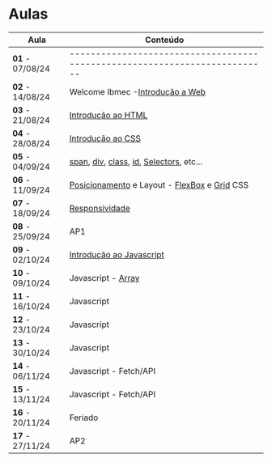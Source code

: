 # Aulas

| Aula                         | Conteúdo                                                                                                                                                                                                                                                                                 |
| ---------------------------- | ----------------------------------------------------------------------------------------------------------------------------------------------------------------------------------------------------------------------------------------------------------------------------------------- |
| __01__ - 07/08/24    | --------------------------------------------------------------------------                                                                                                                                                                                                                |
| __02__ - 14/08/24     | Welcome Ibmec -[Introdução a Web](../docs/01_Introducao_WEB.pdf)                                                                                                                                                                                                                           |
| __03__ - 21/08/24     | [Introdução ao HTML](../docs/02_Introducao_HTML.pdf)                                                                                                                                                                                                                                       |
| __04__ - 28/08/24     | [Introdução ao CSS](../docs/03_Introducao_CSS.pdf)                                                                                                                                                                                                                                         |
| __05__ - 04/09/24     | [span](https://www.w3schools.com/tags/tag_span.asp), [div](https://www.w3schools.com/html/html_div.asp), [class](https://www.w3schools.com/html/html_classes.asp), [id](https://www.w3schools.com/html/html_id.asp), [Selectors](https://www.w3schools.com/css/css_selectors.asp), etc...                |
| __06__ - 11/09/24     | [Posicionamento](https://jonh-carvalho.github.io/DW_24.2_8003/_Disciplina/Roteiros/posicionamento/) e Layout - [FlexBox](https://jonh-carvalho.github.io/DW_24.2_8003/_Disciplina/Roteiros/posicionamento/) e [Grid](https://jonh-carvalho.github.io/DW_24.2_8003/_Disciplina/Roteiros/grid/) CSS |
| __07__ - 18/09/24     | [Responsividade](https://jonh-carvalho.github.io/DW_24.2_8003/_Disciplina/Roteiros/siteresponsivo/)                                                                                                                                                                                          |
| __08__ - 25/09/24     | AP1                                                                                                                                                                                                                                                                                       |
| __09__ - 02/10/24     | [Introdução ao Javascript](./docs/04_Introducao_JavaScript.pptx)                                                                                                                                                                                                                                                               |
| __10__ - 09/10/24     | Javascript - [Array](./Roteiros/js/array.md)                                                                                                                                                                                                                                                                        |
| __11__ - 16/10/24     | Javascript                                                                                                                                                                                                                                                                                |
| __12__ - 23/10/24     | Javascript                                                                                                                                                                                                                                                                                |
| __13__ - 30/10/24     | Javascript                                                                                                                                                                                                                                                                                |
| __14__ - 06/11/24     | Javascript - Fetch/API                                                                                                                                                                                                                                                                    |
| __15__ - 13/11/24     | Javascript - Fetch/API                                                                                                                                                                                                                                                                    |
| __16__ - 20/11/24     | Feriado                                                                                                                                                                                                                                                                                   |
| __17__ - 27/11/24     | AP2                                                                                                                                                                                                                                                                                       |
